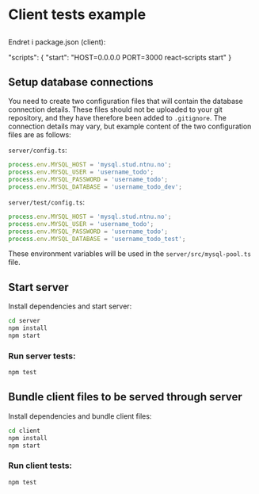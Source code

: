 # Client tests example
##

Endret i package.json (client): 

"scripts": {
  "start": "HOST=0.0.0.0 PORT=3000 react-scripts start"
}

## Setup database connections

You need to create two configuration files that will contain the database connection details. These
files should not be uploaded to your git repository, and they have therefore been added to
`.gitignore`. The connection details may vary, but example content of the two configuration files
are as follows:

`server/config.ts`:

```ts
process.env.MYSQL_HOST = 'mysql.stud.ntnu.no';
process.env.MYSQL_USER = 'username_todo';
process.env.MYSQL_PASSWORD = 'username_todo';
process.env.MYSQL_DATABASE = 'username_todo_dev';
```

`server/test/config.ts`:

```ts
process.env.MYSQL_HOST = 'mysql.stud.ntnu.no';
process.env.MYSQL_USER = 'username_todo';
process.env.MYSQL_PASSWORD = 'username_todo';
process.env.MYSQL_DATABASE = 'username_todo_test';
```

These environment variables will be used in the `server/src/mysql-pool.ts` file.

## Start server

Install dependencies and start server:

```sh
cd server
npm install
npm start
```

### Run server tests:

```sh
npm test
```

## Bundle client files to be served through server

Install dependencies and bundle client files:

```sh
cd client
npm install
npm start
```

### Run client tests:

```sh
npm test
```
